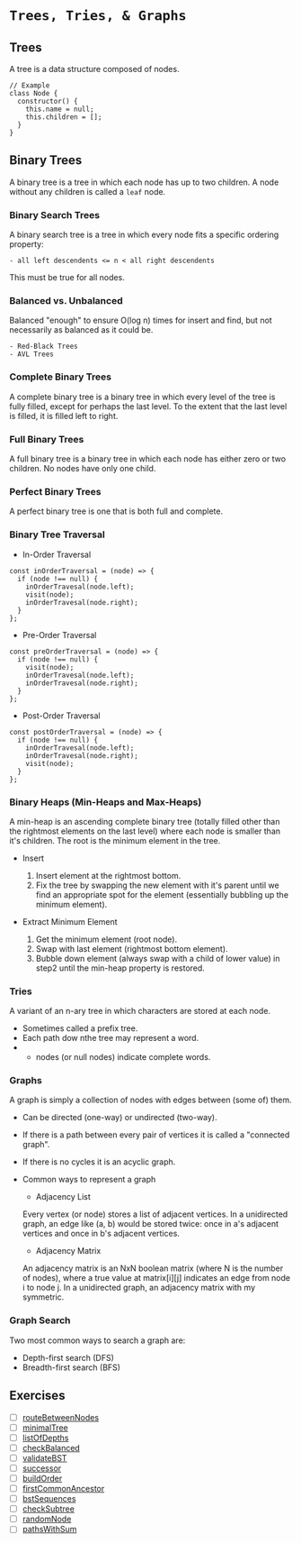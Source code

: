 # `Trees, Tries, & Graphs`

## Trees

  A tree is a data structure composed of nodes.
  ```
  // Example
  class Node {
    constructor() {
      this.name = null;
      this.children = [];
    }
  }
  ```

## Binary Trees

  A binary tree is a tree in which each node has up to two children. A node without any children is called a `leaf` node.

### Binary Search Trees

  A binary search tree is a tree in which every node fits a specific ordering property:

    - all left descendents <= n < all right descendents

  This must be true for all nodes.

### Balanced vs. Unbalanced

  Balanced "enough" to ensure O(log n) times for insert and find, but not necessarily as balanced as it could be.

    - Red-Black Trees
    - AVL Trees

### Complete Binary Trees

  A complete binary tree is a binary tree in which every level of the tree is fully filled, except for perhaps the last level. To the extent that the last level is filled, it is filled left to right.

### Full Binary Trees

  A full binary tree is a binary tree in which each node has either zero or two children. No nodes have only one child.

### Perfect Binary Trees

  A perfect binary tree is one that is both full and complete.

### Binary Tree Traversal

  - In-Order Traversal
  ```
  const inOrderTraversal = (node) => {
    if (node !== null) {
      inOrderTravesal(node.left);
      visit(node);
      inOrderTravesal(node.right);
    }
  };
  ```

  - Pre-Order Traversal

  ```
  const preOrderTraversal = (node) => {
    if (node !== null) {
      visit(node);
      inOrderTravesal(node.left);
      inOrderTravesal(node.right);
    }
  };
  ```
  
  - Post-Order Traversal

  ```
  const postOrderTraversal = (node) => {
    if (node !== null) {
      inOrderTravesal(node.left);
      inOrderTravesal(node.right);
      visit(node);
    }
  };
  ```
  
### Binary Heaps (Min-Heaps and Max-Heaps)

  A min-heap is an ascending complete binary tree (totally filled other than the rightmost elements on the last level) where each node is smaller than it's children. The root is the minimum element in the tree.

  - Insert
  
    1. Insert element at the rightmost bottom.
    2. Fix the tree by swapping the new element with it's parent until we find an appropriate spot for the element (essentially bubbling up the minimum element).
  
  
  - Extract Minimum Element
  
    1. Get the minimum element (root node).
    2. Swap with last element (rightmost bottom element).
    3. Bubble down element (always swap with a child of lower value) in step2 until the min-heap property is restored.

### Tries

  A variant of an n-ary tree in which characters are stored at each node.

  - Sometimes called a prefix tree.
  - Each path dow nthe tree may represent a word.
  - * nodes (or null nodes) indicate complete words.

### Graphs

  A graph is simply a collection of nodes with edges between (some of) them.

  - Can be directed (one-way) or undirected (two-way).
  - If there is a path between every pair of vertices it is called a "connected graph".
  - If there is no cycles it is an acyclic graph.
  - Common ways to represent a graph

    - Adjacency List

    Every vertex (or node) stores a list of adjacent vertices. 
    In a unidirected graph, an edge like (a, b) would be stored twice: once in a's adjacent vertices and once in b's adjacent vertices.

    - Adjacency Matrix

    An adjacency matrix is an NxN boolean matrix (where N is the number of nodes), where a true value at matrix[i][j] indicates an edge from node i to node j.
    In a unidirected graph, an adjacency matrix with my symmetric.

### Graph Search

  Two most common ways to search a graph are:

  - Depth-first search (DFS)
  - Breadth-first search (BFS)

## Exercises
  - [ ] [routeBetweenNodes](https://github.com/rjbernaldo/katalog/blob/master/exercises/trees-tries-and-graphs/ex1.js)
  - [ ] [minimalTree](https://github.com/rjbernaldo/katalog/blob/master/exercises/trees-tries-and-graphs/ex2.js)
  - [ ] [listOfDepths](https://github.com/rjbernaldo/katalog/blob/master/exercises/trees-tries-and-graphs/ex3.js)
  - [ ] [checkBalanced](https://github.com/rjbernaldo/katalog/blob/master/exercises/trees-tries-and-graphs/ex4.js)
  - [ ] [validateBST](https://github.com/rjbernaldo/katalog/blob/master/exercises/trees-tries-and-graphs/ex5.js)
  - [ ] [successor](https://github.com/rjbernaldo/katalog/blob/master/exercises/trees-tries-and-graphs/ex6.js)
  - [ ] [buildOrder](https://github.com/rjbernaldo/katalog/blob/master/exercises/trees-tries-and-graphs/ex7.js)
  - [ ] [firstCommonAncestor](https://github.com/rjbernaldo/katalog/blob/master/exercises/trees-tries-and-graphs/ex8.js)
  - [ ] [bstSequences](https://github.com/rjbernaldo/katalog/blob/master/exercises/trees-tries-and-graphs/ex9.js)
  - [ ] [checkSubtree](https://github.com/rjbernaldo/katalog/blob/master/exercises/trees-tries-and-graphs/ex10.js)
  - [ ] [randomNode](https://github.com/rjbernaldo/katalog/blob/master/exercises/trees-tries-and-graphs/ex11.js)
  - [ ] [pathsWithSum](https://github.com/rjbernaldo/katalog/blob/master/exercises/trees-tries-and-graphs/ex12.js)
